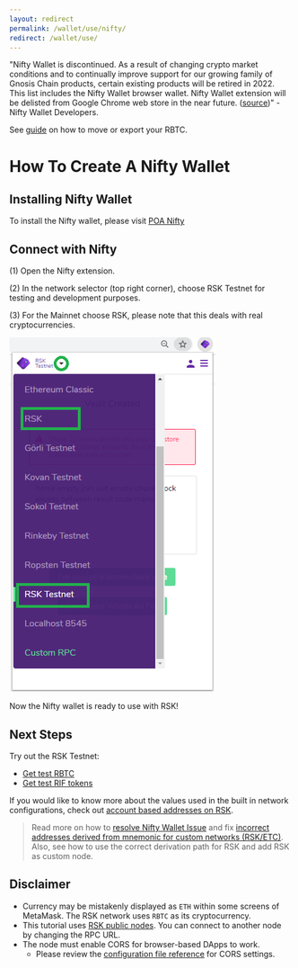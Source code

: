 ```yaml
---
layout: redirect
permalink: /wallet/use/nifty/
redirect: /wallet/use/
---
```



"Nifty Wallet is discontinued. As a result of changing crypto market conditions and to continually improve support for our growing family of Gnosis Chain products, certain existing products will be retired in 2022. This list includes the Nifty Wallet browser wallet. Nifty Wallet extension will be delisted from Google Chrome web store in the near future. ([source](https://www.poa.network/v/master-1/for-users/nifty-wallet))" - Nifty Wallet Developers.

See [guide](https://www.poa.network/v/master-1/for-users/nifty-wallet) on how to move or export your RBTC.

# How To Create A Nifty Wallet

## Installing Nifty Wallet

To install the Nifty wallet, please visit [POA Nifty](https://www.poa.network/for-users/nifty-wallet)

## Connect with Nifty

(1) Open the Nifty extension.

(2) In the network selector (top right corner), choose RSK Testnet for testing and development purposes.

(3) For the Mainnet choose RSK, please note that this deals with real cryptocurrencies.

![Nifty Wallet](/assets/img/nifty/niftyrsk.png)

Now the Nifty wallet is ready to use with RSK!

## Next Steps

Try out the RSK Testnet:

- [Get test RBTC](https://faucet.rsk.co)
- [Get test RIF tokens](https://faucet.rifos.org)

If you would like to know more about the values used in the
built in network configurations, check out
[account based addresses on RSK](/rsk/architecture/account-based/).

> Read more on how to [resolve Nifty Wallet Issue](/tutorials/resolve-nifty-issue/) and fix [incorrect addresses derived from mnemonic for custom networks (RSK/ETC)](https://github.com/poanetwork/nifty-wallet/issues/331). Also, see how to use the correct derivation path for RSK and add RSK as custom node.

## Disclaimer

- Currency may be mistakenly displayed as `ETH` within some screens of MetaMask.
  The RSK network uses `RBTC` as its cryptocurrency.
- This tutorial uses [RSK public nodes](/rsk/public-nodes).
  You can connect to another node by changing the RPC URL.
- The node must enable CORS for browser-based DApps to work.
  - Please review the [configuration file reference](/rsk/node/configure) for CORS settings.
